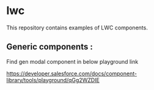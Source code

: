 # lwc
This repository contains examples of LWC components.


## Generic components :
Find gen modal component in below playground link


https://developer.salesforce.com/docs/component-library/tools/playground/qGg2WZDIE

